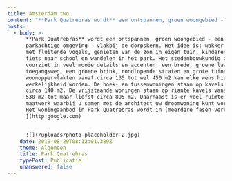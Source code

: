 ```yaml
---
title: Amsterdam two
content: "**Park Quatrebras wordt** een ontspannen, groen woongebied - een fijne, parkachtige omgeving - vlakbij de dorpskern. Het idee is: wakker worden met fluitende vogels, genieten van de zon in eigen tuin, kinderen op de fiets naar school en wandelen in het park. Het stedenbouwkundig ontwerp voorziet in veel mooie details en accenten: een brede, groene laan als toegangsweg, een groene brink, rondlopende straten en grote tuinen. Met woonoppervlakten vanaf circa 135 tot wel 450 m2 kan elke wens hier werkelijkheid worden. De hoek- en tussenwoningen staan op kavels vanaf circa 140 m2. De vrijstaande woningen staan op riante kavels vanaf circa 530 m2 tot maar liefst circa 895 m2. Daarnaast is er veel ruimte voor maatwerk waarbij u samen met de architect uw droomwoning kunt vormgeven. Het woningaanbod in Park Quatrebras wordt in meerdere fasen verkocht. \r\n\n![](/uploads/photo1.jpg)"
posts:
  - body: >-
      **Park Quatrebras** wordt een ontspannen, groen woongebied - een fijne,
      parkachtige omgeving - vlakbij de dorpskern. Het idee is: wakker worden
      met fluitende vogels, genieten van de zon in eigen tuin, kinderen op de
      fiets naar school en wandelen in het park. Het stedenbouwkundig ontwerp
      voorziet in veel mooie details en accenten: een brede, groene laan als
      toegangsweg, een groene brink, rondlopende straten en grote tuinen. Met
      woonoppervlakten vanaf circa 135 tot wel 450 m2 kan elke wens hier
      werkelijkheid worden. De hoek- en tussenwoningen staan op kavels vanaf
      circa 140 m2. De vrijstaande woningen staan op riante kavels vanaf circa
      530 m2 tot maar liefst circa 895 m2. Daarnaast is er veel ruimte voor
      maatwerk waarbij u samen met de architect uw droomwoning kunt vormgeven.
      Het woningaanbod in Park Quatrebras wordt in [meerdere fasen verkocht.
      ](http:google.com)


      ![](/uploads/photo-placeholder-2.jpg)
    date: 2019-08-29T08:12:01.389Z
    theme: Algemeen
    title: Park Quatrebras
    typePost: Publicatie
    unanswered: false
---
```


